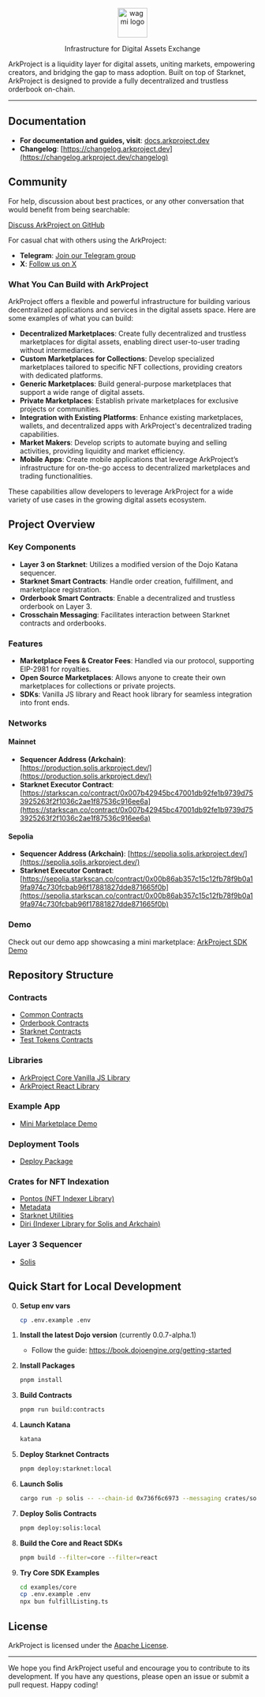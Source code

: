 <p align="center">
  <a href="https://www.arkproject.dev">
    <picture>
      <source media="(prefers-color-scheme: dark)" srcset="https://github.com/ArkProjectNFTs/ark-project/assets/243668/d2fe57d6-9ce9-4245-8496-b5ed157831ab">
      <img alt="wagmi logo" src="https://github.com/ArkProjectNFTs/ark-project/assets/243668/d2fe57d6-9ce9-4245-8496-b5ed157831ab" width="auto" height="60">
    </picture>
  </a>
</p>

<p align="center">
  Infrastructure for Digital Assets Exchange
<p>

ArkProject is a liquidity layer for digital assets, uniting markets, empowering creators, and bridging the gap to mass adoption. Built on top of Starknet, ArkProject is designed to provide a fully decentralized and trustless orderbook on-chain.

---

## Documentation

- **For documentation and guides, visit**: [docs.arkproject.dev](https://docs.arkproject.dev/)
- **Changelog**: [https://changelog.arkproject.dev](https://changelog.arkproject.dev/changelog)

## Community

For help, discussion about best practices, or any other conversation that would benefit from being searchable:

[Discuss ArkProject on GitHub](https://github.com/ArkProjectNFTs/ark-project/discussions)

For casual chat with others using the ArkProject:

- **Telegram**: [Join our Telegram group](https://t.me/arkprojectnfts)
- **X**: [Follow us on X](https://x.com/arkprojectnfts)

### What You Can Build with ArkProject

ArkProject offers a flexible and powerful infrastructure for building various decentralized applications and services in the digital assets space. Here are some examples of what you can build:

- **Decentralized Marketplaces**: Create fully decentralized and trustless marketplaces for digital assets, enabling direct user-to-user trading without intermediaries.
- **Custom Marketplaces for Collections**: Develop specialized marketplaces tailored to specific NFT collections, providing creators with dedicated platforms.
- **Generic Marketplaces**: Build general-purpose marketplaces that support a wide range of digital assets.
- **Private Marketplaces**: Establish private marketplaces for exclusive projects or communities.
- **Integration with Existing Platforms**: Enhance existing marketplaces, wallets, and decentralized apps with ArkProject's decentralized trading capabilities.
- **Market Makers**: Develop scripts to automate buying and selling activities, providing liquidity and market efficiency.
- **Mobile Apps**: Create mobile applications that leverage ArkProject’s infrastructure for on-the-go access to decentralized marketplaces and trading functionalities.

These capabilities allow developers to leverage ArkProject for a wide variety of use cases in the growing digital assets ecosystem.

## Project Overview

### Key Components

- **Layer 3 on Starknet**: Utilizes a modified version of the Dojo Katana sequencer.
- **Starknet Smart Contracts**: Handle order creation, fulfillment, and marketplace registration.
- **Orderbook Smart Contracts**: Enable a decentralized and trustless orderbook on Layer 3.
- **Crosschain Messaging**: Facilitates interaction between Starknet contracts and orderbooks.

### Features

- **Marketplace Fees & Creator Fees**: Handled via our protocol, supporting EIP-2981 for royalties.
- **Open Source Marketplaces**: Allows anyone to create their own marketplaces for collections or private projects.
- **SDKs**: Vanilla JS library and React hook library for seamless integration into front ends.

### Networks

#### Mainnet

- **Sequencer Address (Arkchain)**: [https://production.solis.arkproject.dev/](https://production.solis.arkproject.dev/)
- **Starknet Executor Contract**: [https://starkscan.co/contract/0x007b42945bc47001db92fe1b9739d753925263f2f1036c2ae1f87536c916ee6a](https://starkscan.co/contract/0x007b42945bc47001db92fe1b9739d753925263f2f1036c2ae1f87536c916ee6a)

#### Sepolia

- **Sequencer Address (Arkchain)**: [https://sepolia.solis.arkproject.dev/](https://sepolia.solis.arkproject.dev/)
- **Starknet Executor Contract**: [https://sepolia.starkscan.co/contract/0x00b86ab357c15c12fb78f9b0a19fa974c730fcbab96f17881827dde871665f0b](https://sepolia.starkscan.co/contract/0x00b86ab357c15c12fb78f9b0a19fa974c730fcbab96f17881827dde871665f0b)

### Demo

Check out our demo app showcasing a mini marketplace: [ArkProject SDK Demo](https://ark-project-sdk-demo.vercel.app/)

## Repository Structure

### Contracts

- [Common Contracts](https://github.com/ArkProjectNFTs/ark-project/tree/main/contracts/ark_common)
- [Orderbook Contracts](https://github.com/ArkProjectNFTs/ark-project/tree/main/contracts/ark_orderbook)
- [Starknet Contracts](https://github.com/ArkProjectNFTs/ark-project/tree/main/contracts/ark_starknet)
- [Test Tokens Contracts](https://github.com/ArkProjectNFTs/ark-project/tree/main/contracts/ark_tokens)

### Libraries

- [ArkProject Core Vanilla JS Library](https://github.com/ArkProjectNFTs/ark-project/tree/main/packages/core)
- [ArkProject React Library](https://github.com/ArkProjectNFTs/ark-project/tree/main/packages/react)

### Example App

- [Mini Marketplace Demo](https://github.com/ArkProjectNFTs/ark-project/tree/main/apps)

### Deployment Tools

- [Deploy Package](https://github.com/ArkProjectNFTs/ark-project/tree/main/packages/deployer)

### Crates for NFT Indexation

- [Pontos (NFT Indexer Library)](https://github.com/ArkProjectNFTs/ark-project/tree/main/crates/pontos)
- [Metadata](https://github.com/ArkProjectNFTs/ark-project/tree/main/crates/ark-metadata)
- [Starknet Utilities](https://github.com/ArkProjectNFTs/ark-project/tree/main/crates/ark-starknet)
- [Diri (Indexer Library for Solis and Arkchain)](https://github.com/ArkProjectNFTs/ark-project/tree/main/crates/diri)

### Layer 3 Sequencer

- [Solis](https://github.com/ArkProjectNFTs/ark-project/tree/main/crates/solis)

## Quick Start for Local Development

0. **Setup env vars**

   ```bash
   cp .env.example .env
   ```

1. **Install the latest Dojo version** (currently 0.0.7-alpha.1)

   - Follow the guide: https://book.dojoengine.org/getting-started

2. **Install Packages**

   ```bash
   pnpm install
   ```

3. **Build Contracts**

   ```bash
   pnpm run build:contracts
   ```

4. **Launch Katana**

   ```bash
   katana
   ```

5. **Deploy Starknet Contracts**

   ```bash
   pnpm deploy:starknet:local
   ```

6. **Launch Solis**

   ```bash
   cargo run -p solis -- --chain-id 0x736f6c6973 --messaging crates/solis/messaging.local.json --disable-fee -p 7777
   ```

7. **Deploy Solis Contracts**

   ```bash
   pnpm deploy:solis:local
   ```

8. **Build the Core and React SDKs**

   ```bash
   pnpm build --filter=core --filter=react
   ```

9. **Try Core SDK Examples**

   ```bash
   cd examples/core
   cp .env.example .env
   npx bun fulfillListing.ts
   ```

## License

ArkProject is licensed under the [Apache License](./LICENCE).

---

We hope you find ArkProject useful and encourage you to contribute to its development. If you have any questions, please open an issue or submit a pull request. Happy coding!
